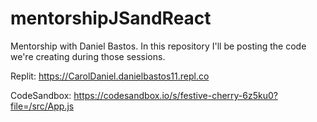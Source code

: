 # mentorshipJSandReact
Mentorship with Daniel Bastos. In this repository I'll be posting the code we're creating during those sessions.

Replit: https://CarolDaniel.danielbastos11.repl.co

CodeSandbox: https://codesandbox.io/s/festive-cherry-6z5ku0?file=/src/App.js
